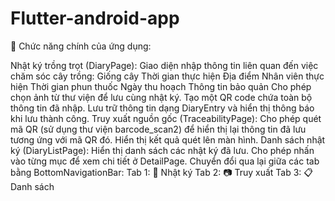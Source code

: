 # Flutter-android-app

🎯 Chức năng chính của ứng dụng:

Nhật ký trồng trọt (DiaryPage):
Giao diện nhập thông tin liên quan đến việc chăm sóc cây trồng:
Giống cây
Thời gian thực hiện
Địa điểm
Nhân viên thực hiện
Thời gian phun thuốc
Ngày thu hoạch
Thông tin bảo quản
Cho phép chọn ảnh từ thư viện để lưu cùng nhật ký.
Tạo một QR code chứa toàn bộ thông tin đã nhập.
Lưu trữ thông tin dạng DiaryEntry và hiển thị thông báo khi lưu thành công.
Truy xuất nguồn gốc (TraceabilityPage):
Cho phép quét mã QR (sử dụng thư viện barcode_scan2) để hiển thị lại thông tin đã lưu tương ứng với mã QR đó.
Hiển thị kết quả quét lên màn hình.
Danh sách nhật ký (DiaryListPage):
Hiển thị danh sách các nhật ký đã lưu.
Cho phép nhấn vào từng mục để xem chi tiết ở DetailPage.
Chuyển đổi qua lại giữa các tab bằng BottomNavigationBar:
Tab 1: 📘 Nhật ký
Tab 2: 📷 Truy xuất
Tab 3: 📋 Danh sách
